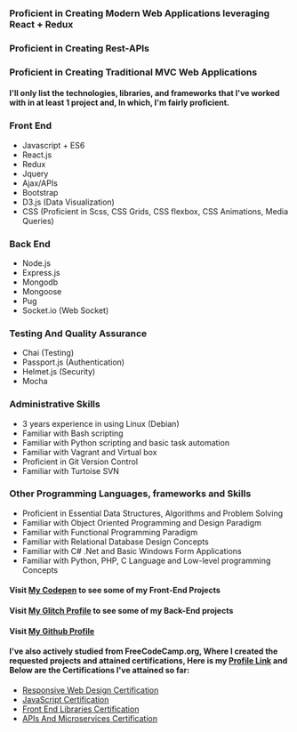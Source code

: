 ### Proficient in Creating Modern Web Applications leveraging React + Redux
### Proficient in Creating Rest-APIs
### Proficient in Creating Traditional MVC Web Applications

#### I'll only list the technologies, libraries, and frameworks that I've worked with in at least 1 project and, In which, I'm fairly proficient.

### Front End
* Javascript + ES6
* React.js
* Redux
* Jquery
* Ajax/APIs
* Bootstrap
* D3.js (Data Visualization)
* CSS (Proficient in Scss, CSS Grids, CSS flexbox, CSS Animations, Media Queries)

### Back End
* Node.js
* Express.js
* Mongodb
* Mongoose
* Pug
* Socket.io (Web Socket)

### Testing And Quality Assurance
* Chai (Testing)
* Passport.js (Authentication)
* Helmet.js (Security)
* Mocha

### Administrative Skills
* 3 years experience in using Linux (Debian)
* Familiar with Bash scripting
* Familiar with Python scripting and basic task automation
* Familiar with Vagrant and Virtual box
* Proficient in Git Version Control
* Familiar with Turtoise SVN

### Other Programming Languages, frameworks and Skills
* Proficient in Essential Data Structures, Algorithms and Problem Solving
* Familiar with Object Oriented Programming and Design Paradigm
* Familiar with Functional Programming Paradigm
* Familiar with Relational Database Design Concepts
* Familiar with C# .Net and Basic Windows Form Applications
* Familiar with Python, PHP, C Language and Low-level programming Concepts

#### Visit [My Codepen](https://codepen.io/ozarion/) to see some of my Front-End Projects
#### Visit [My Glitch Profile](https://glitch.com/@Ozarion) to see some of my Back-End projects
#### Visit [My Github Profile](https://github.com/Ozarion)

#### I've also actively studied from FreeCodeCamp.org, Where I created the requested projects and attained certifications, Here is my [Profile Link](https://www.freecodecamp.org/ozarion) and Below are the Certifications I've attained so far:

* [Responsive Web Design Certification](https://www.freecodecamp.org/certification/ozarion/responsive-web-design)
* [JavaScript Certification](https://www.freecodecamp.org/certification/ozarion/javascript-algorithms-and-data-structures)
* [Front End Libraries Certification](https://www.freecodecamp.org/certification/ozarion/front-end-libraries)
* [APIs And Microservices Certification](https://www.freecodecamp.org/certification/ozarion/apis-and-microservices)
